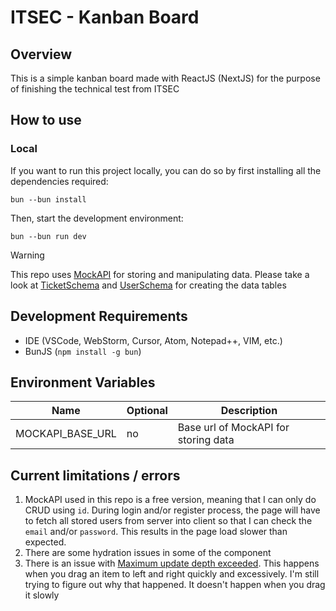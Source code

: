 # ITSEC - Kanban Board

## Overview

This is a simple kanban board made with ReactJS (NextJS) for the purpose of finishing the technical test from ITSEC

## How to use

### Local

If you want to run this project locally, you can do so by first installing all the dependencies required:

```
bun --bun install
```

Then, start the development environment:

```
bun --bun run dev
```

> [!WARNING] 
> This repo uses [MockAPI](https://mockapi.io/) for storing and manipulating data. Please take a look at [TicketSchema](src/api/tickets/models/tickets.ts/) and [UserSchema](src/api/users/models/users.ts) for creating the data tables

## Development Requirements

- IDE (VSCode, WebStorm, Cursor, Atom, Notepad++, VIM, etc.)
- BunJS (`npm install -g bun`)

## Environment Variables

| Name             | Optional | Description                          |
| ---------------- | -------- | ------------------------------------ |
| MOCKAPI_BASE_URL | no       | Base url of MockAPI for storing data |

## Current limitations / errors

1. MockAPI used in this repo is a free version, meaning that I can only do CRUD using `id`. During login and/or register process, the page will have to fetch all stored users from server into client so that I can check the `email` and/or `password`. This results in the page load slower than expected.
2. There are some hydration issues in some of the component
3. There is an issue with [Maximum update depth exceeded](https://github.com/clauderic/dnd-kit/issues/496). This happens when you drag an item to left and right quickly and excessively. I'm still trying to figure out why that happened. It doesn't happen when you drag it slowly
